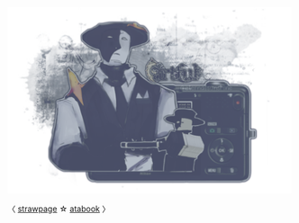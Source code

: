 

![](https://github.com/FLOWERCR0WN/FLOWERCR0WN/blob/8168807e58aaf147f0675518e34173f72dc295c9/Untitled275_20250806164011.png) 

 <p align=”center”>

   〈 [strawpage](https://basilsalbum.straw.page/) ☆ [atabook](https://basilsalbum.atabook.org/) 〉

</p>


